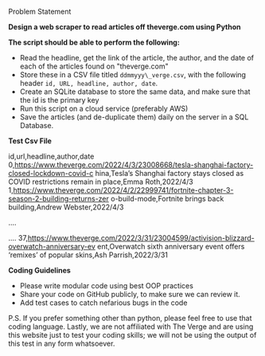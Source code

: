 Problem Statement

**Design a web scraper to read articles off theverge.com using Python**

**The script should be able to perform the following:**

- Read the headline, get the link of the article, the author, and the date of each of the articles found on "theverge.com"
- Store these in a CSV file titled `ddmmyyy\_verge.csv`, with the following header `id, URL, headline, author, date`.
- Create an SQLite database to store the same data, and make sure that the id is the primary key
- Run this script on a cloud service (preferably AWS)
- Save the articles (and de-duplicate them) daily on the server in a SQL Database.

**Test Csv File**

id,url,headline,author,date 0,https://www.theverge.com/2022/4/3/23008668/tesla-shanghai-factory-closed-lockdown-covid-c hina,Tesla’s Shanghai factory stays closed as COVID restrictions remain in place,Emma Roth,2022/4/3 1,https://www.theverge.com/2022/4/2/22999741/fortnite-chapter-3-season-2-building-returns-zer o-build-mode,Fortnite brings back building,Andrew Webster,2022/4/3

....

.... 37,https://www.theverge.com/2022/3/31/23004599/activision-blizzard-overwatch-anniversary-ev ent,Overwatch sixth anniversary event offers ‘remixes’ of popular skins,Ash Parrish,2022/3/31

**Coding Guidelines**

- Please write modular code using best OOP practices
- Share your code on GitHub publicly, to make sure we can review it.
- Add test cases to catch nefarious bugs in the code

P.S. If you prefer something other than python, please feel free to use that coding language. Lastly, we are not affiliated with The Verge and are using this website just to test your coding skills; we will not be using the output of this test in any form whatsoever.
